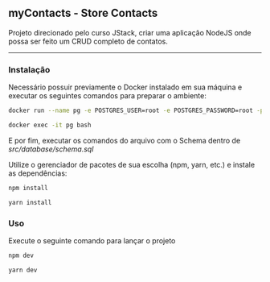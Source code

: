 ## myContacts - Store Contacts
Projeto direcionado pelo curso JStack, criar uma aplicação NodeJS onde possa ser feito um CRUD completo de contatos.

---

### Instalação
Necessário possuir previamente o Docker instalado em sua máquina e executar os seguintes comandos para preparar o ambiente:

```bash
docker run --name pg -e POSTGRES_USER=root -e POSTGRES_PASSWORD=root -p 5432:5432 -d postgres
```

```bash
docker exec -it pg bash
```

E por fim, executar os comandos do arquivo com o Schema dentro de *src/database/schema.sql*



Utilize o gerenciador de pacotes de sua escolha (npm, yarn, etc.) e instale as dependências:

```bash
npm install
```

```bash
yarn install
```

### Uso
Execute o seguinte comando para lançar o projeto

```bash
npm dev
```

```bash
yarn dev
```

